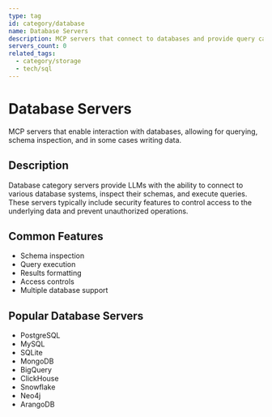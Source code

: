 ```yaml
---
type: tag
id: category/database
name: Database Servers
description: MCP servers that connect to databases and provide query capabilities
servers_count: 0
related_tags:
  - category/storage
  - tech/sql
---
```


# Database Servers

MCP servers that enable interaction with databases, allowing for querying, schema inspection, and in some cases writing data.

## Description

Database category servers provide LLMs with the ability to connect to various database systems, inspect their schemas, and execute queries. These servers typically include security features to control access to the underlying data and prevent unauthorized operations.

## Common Features

- Schema inspection
- Query execution
- Results formatting
- Access controls
- Multiple database support

## Popular Database Servers

- PostgreSQL
- MySQL
- SQLite
- MongoDB
- BigQuery
- ClickHouse
- Snowflake
- Neo4j
- ArangoDB
